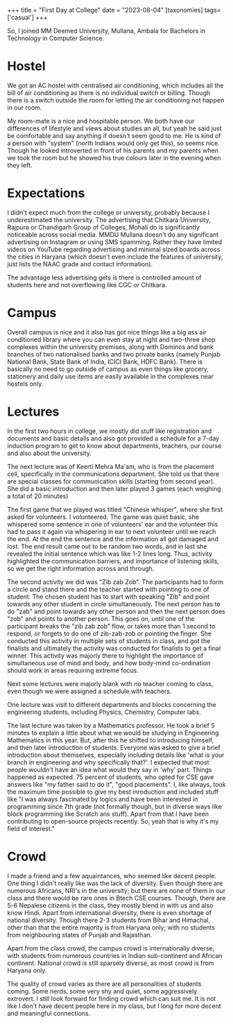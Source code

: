 +++
title = "First Day at College"
date = "2023-08-04"
[taxonomies]
tags=['casual']
+++

So, I joined MM Deemed University, Mullana, Ambala for Bachelors in Technology in Computer Science.

<!-- more -->

# Hostel

We got an AC hostel with centralised air conditioning, which includes all the bill of air conditioning as there is no individual switch or billing. Though there is a switch outside the room for letting the air conditioning not happen in our room. 

My room-mate is a nice and hospitable person. We both have our differences of lifestyle and views about studies an all, but yeah he said just be comfortable and say anything if doesn't seem good to me. He is kind of a person with "system" (north Indians would only get this), so seems nice. Though he looked introverted in front of his parents and my parents when we took the room but he showed his true colours later in the evening when they left.

# Expectations

I didn't expect much from the college or university, probably because I underestimated the university. The advertising that Chitkara University, Rajpura or Chandigarh Group of Colleges, Mohali do is significantly noticeable across social media. MMDU Mullana doesn't do any significant advertising on Instagram or using SMS spamming. Rather they have limited videos on YouTube regarding advertising and minimal sized boards across the cities in Haryana (which doesn't even include the features of university, just lists the NAAC grade and contact information). 

The advantage less advertising gets is there is controlled amount of students here and not overflowing like CGC or Chitkara.

# Campus

Overall campus is nice and it also has got nice things like a big ass air conditioned library where you can even stay at night and two-three shop complexes within the university premises, along with Dominos and bank branches of two nationalised banks and two private banks (namely Punjab National Bank, State Bank of India, ICICI Bank, HDFC Bank). There is basically no need to go outside of campus as even things like grocery, stationery and daily use items are easily available in the complexes near hostels only.

# Lectures

In the first two hours in college, we mostly did stuff like registration and documents and basic details and also got provided a schedule for a 7-day induction program to get to know about departments, teachers, our course and also about the university.

The next lecture was of Keerti Mehra Ma'am, who is from the placement cell, specifically in the communications department. She told us that there are special classes for communication skills (starting from second year). She did a basic introduction and then later played 3 games (each weighing a total of 20 minutes)

The first game that we played was titled "Chinese whisper", where she first asked for volunteers. I volunteered. The game was quiet basic, she whispered some sentence in one of volunteers' ear and the volunteer this had to pass it again via whispering in ear to next volunteer until we reach the end. At the end the sentence and the information all got damaged and lost. The end result came out to be random two words, and in last she revealed the initial sentence which was like 1-2 lines long. Thus, activity highlighted the communication barriers, and importance of listening skills, so we get the right information across and through.

The second activity we did was "Zib zab Zob". The participants had to form a circle and stand there and the teacher started with pointing to one of student. The chosen student has to start with speaking "Zib" and point towards any other student in circle simultaneously. The next person has to do "zab" and point towards any other person and then the next person does "zob" and points to another person. This goes on, until one of the participant breaks the "zib zab zob" flow, or takes more than 1 second to respond, or forgets to do one of zib-zab-zob or pointing the finger. She conducted this activity in multiple sets of students in class, and got the finalists and ultimately the activity was conducted for finalists to get a final winner. This activity was majorly there to highlight the importance of simultaneous use of mind and body, and how body-mind co-ordination should work in areas requiring extreme focus.

Next some lectures were majorly blank with no teacher coming to class, even though we were assigned a schedule with teachers.

One lecture was visit to different departments and blocks concerning the engineering students, including Physics, Chemistry, Computer labs.

The last lecture was taken by a Mathematics professor. He took a brief 5 minutes to explain a little about what we would be studying in Engineering Mathematics in this year. But, after this he shifted to introducing himself, and then later introduction of students. Everyone was asked to give a brief introduction about themselves, especially including details like 'what is your branch in engineering and why specifically that?'. I expected that most people wouldn't have an idea what would they say in 'why' part. Things happened as expected. 75 percent of students, who opted for CSE gave answers like "my father said to do it", "good placements". I, like always, took the maximum time possible to give my best inroduction and included stuff like "I was always fascinated by logics and have been interested in programming since 7th grade (not formally though, but in diverse ways like block programming like Scratch ans stuff). Apart from that I have been contributing to open-source projects recently. So, yeah that is why it's my field of interest."

# Crowd

I made a friend and a few aquaintances, who seemed like decent people. One thing I didn't really like was the lack of diversity. Even though there are numerous Africans, NRI's in the university; but there are none of them in our class and there would be rare ones in Btech CSE courses. Though, there are 5-6 Nepalese citizens in the class, they mostly blend in with us and also know Hindi. Apart from international diversity, there is even shortage of national diversity. Though there 2-3 students from Bihar and Himachal, other than that the entire majority is from Haryana only; with no students from neighbouring states of Punjab and Rajasthan.

Apart from the class crowd, the campus crowd is internationally diverse, with students from numerous countries in Indian sub-continent and African continent. National crowd is still sparsely diverse, as most crowd is from Haryana only.

The quality of crowd varies as there are all personalities of students coming. Some nerds, some very shy and quiet, some aggressively extrovert. I still look forward for finding crowd which can suit me. It is not like I don't have decent people here in my class, but I long for more decent and meaningful connections.
